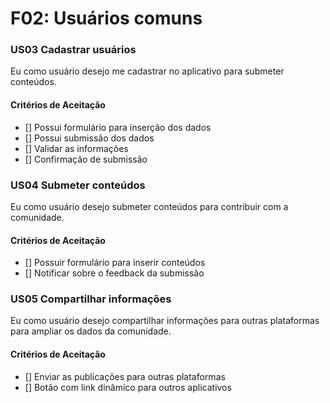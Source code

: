 # F02: Usuários comuns
### **US03 Cadastrar usuários**

Eu como usuário desejo me cadastrar no aplicativo para submeter conteúdos.

#### **Critérios de Aceitação**
* [] Possui formulário para inserção dos dados
* [] Possui submissão dos dados
* [] Validar as informações
* [] Confirmação de submissão
### **US04 Submeter conteúdos**

Eu como usuário desejo submeter conteúdos para contribuir com a comunidade.

#### **Critérios de Aceitação**
* [] Possuir formulário para inserir conteúdos
* [] Notificar sobre o feedback da submissão

### **US05 Compartilhar informações**

Eu como usuário desejo compartilhar informações para outras plataformas para ampliar os dados da comunidade.

#### **Critérios de Aceitação**

* [] Enviar as publicações para outras plataformas
* [] Botão com link dinãmico para outros aplicativos

